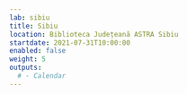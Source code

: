 ```yaml
---
lab: sibiu
title: Sibiu
location: Biblioteca Județeană ASTRA Sibiu
startdate: 2021-07-31T10:00:00
enabled: false
weight: 5
outputs:
  # - Calendar
---
```

